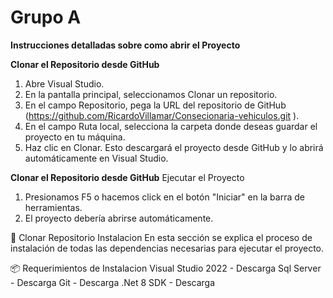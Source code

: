 # Grupo A

**Instrucciones detalladas sobre como abrir el Proyecto**

**Clonar el Repositorio desde GitHub**

1. Abre Visual Studio.
2. En la pantalla principal, seleccionamos Clonar un repositorio.
3. En el campo Repositorio, pega la URL del repositorio de GitHub (https://github.com/RicardoVillamar/Consecionaria-vehiculos.git ).
4. En el campo Ruta local, selecciona la carpeta donde deseas guardar el proyecto en tu máquina.
5. Haz clic en Clonar. Esto descargará el proyecto desde GitHub y lo abrirá automáticamente en Visual Studio.

**Clonar el Repositorio desde GitHub**
Ejecutar el Proyecto
1. Presionamos F5 o hacemos click en el botón "Iniciar" en la barra de herramientas.
2. El proyecto debería abrirse automáticamente.

📝 Clonar Repositorio
Instalacion
En esta sección se explica el proceso de instalación de todas las dependencias necesarias para ejecutar el proyecto.

📦 Requerimientos de Instalacion
Visual Studio 2022 - Descarga
Sql Server - Descarga
Git - Descarga
.Net 8 SDK - Descarga
